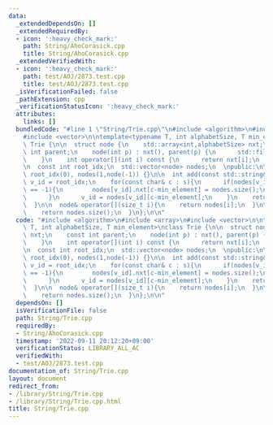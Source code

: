 ```yaml
---
data:
  _extendedDependsOn: []
  _extendedRequiredBy:
  - icon: ':heavy_check_mark:'
    path: String/AhoCorasick.cpp
    title: String/AhoCorasick.cpp
  _extendedVerifiedWith:
  - icon: ':heavy_check_mark:'
    path: test/AOJ/2873.test.cpp
    title: test/AOJ/2873.test.cpp
  _isVerificationFailed: false
  _pathExtension: cpp
  _verificationStatusIcon: ':heavy_check_mark:'
  attributes:
    links: []
  bundledCode: "#line 1 \"String/Trie.cpp\"\n#include <algorithm>\n#include <array>\n\
    #include <vector>\n\ntemplate<typename T, int alphabetSize, T min_element>\nclass\
    \ Trie {\n\n  struct node {\n    std::array<int,alphabetSize> nxt;\n    const\
    \ int parent;\n    node(int p) : nxt(), parent(p) {\n      std::fill(nxt.begin(),nxt.end(),-1);\n\
    \    }\n    int operator[](int i) const {\n      return nxt[i];\n    }\n  };\n\
    \n  const int root_idx;\n  std::vector<node> nodes;\n  \npublic:\n\n  Trie() :\
    \ root_idx(0), nodes(1,node(-1)) {}\n\n  int add(const std::string& s){\n    int\
    \ v_id = root_idx;\n    for(const char& c : s){\n      if(nodes[v_id][c-min_element]\
    \ == -1){\n        nodes[v_id].nxt[c-min_element] = nodes.size();\n        nodes.emplace_back(v_id);\n\
    \      }\n      v_id = nodes[v_id][c-min_element];\n    }\n    return v_id;\n\
    \  }\n\n  node& operator[](size_t i){\n    return nodes[i];\n  }\n\n  int size(){\n\
    \    return nodes.size();\n  }\n};\n\n"
  code: "#include <algorithm>\n#include <array>\n#include <vector>\n\ntemplate<typename\
    \ T, int alphabetSize, T min_element>\nclass Trie {\n\n  struct node {\n    std::array<int,alphabetSize>\
    \ nxt;\n    const int parent;\n    node(int p) : nxt(), parent(p) {\n      std::fill(nxt.begin(),nxt.end(),-1);\n\
    \    }\n    int operator[](int i) const {\n      return nxt[i];\n    }\n  };\n\
    \n  const int root_idx;\n  std::vector<node> nodes;\n  \npublic:\n\n  Trie() :\
    \ root_idx(0), nodes(1,node(-1)) {}\n\n  int add(const std::string& s){\n    int\
    \ v_id = root_idx;\n    for(const char& c : s){\n      if(nodes[v_id][c-min_element]\
    \ == -1){\n        nodes[v_id].nxt[c-min_element] = nodes.size();\n        nodes.emplace_back(v_id);\n\
    \      }\n      v_id = nodes[v_id][c-min_element];\n    }\n    return v_id;\n\
    \  }\n\n  node& operator[](size_t i){\n    return nodes[i];\n  }\n\n  int size(){\n\
    \    return nodes.size();\n  }\n};\n\n"
  dependsOn: []
  isVerificationFile: false
  path: String/Trie.cpp
  requiredBy:
  - String/AhoCorasick.cpp
  timestamp: '2022-09-11 20:12:20+09:00'
  verificationStatus: LIBRARY_ALL_AC
  verifiedWith:
  - test/AOJ/2873.test.cpp
documentation_of: String/Trie.cpp
layout: document
redirect_from:
- /library/String/Trie.cpp
- /library/String/Trie.cpp.html
title: String/Trie.cpp
---
```

